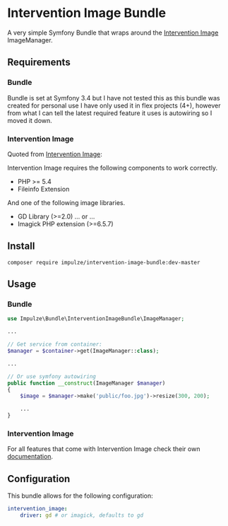 # Intervention Image Bundle
A very simple Symfony Bundle that wraps around the [Intervention Image](http://image.intervention.io) ImageManager.

## Requirements
### Bundle
Bundle is set at Symfony 3.4 but I have not tested this as this bundle was created for personal use I have only used it in flex projects (4+), however from what I can tell the latest required feature it uses is autowiring so I moved it down.

### Intervention Image
Quoted from [Intervention Image](http://image.intervention.io/getting_started/installation):

Intervention Image requires the following components to work correctly.
* PHP >= 5.4
* Fileinfo Extension

And one of the following image libraries.
* GD Library (>=2.0) … or …
* Imagick PHP extension (>=6.5.7)

## Install
    composer require impulze/intervention-image-bundle:dev-master

## Usage
### Bundle
```PHP
use Impulze\Bundle\InterventionImageBundle\ImageManager;

...

// Get service from container:
$manager = $container->get(ImageManager::class);

...

// Or use symfony autowiring
public function __construct(ImageManager $manager)
{
	$image = $manager->make('public/foo.jpg')->resize(300, 200);

	...
}
```

### Intervention Image
For all features that come with Intervention Image check their own [documentation](http://image.intervention.io).

## Configuration

This bundle allows for the following configuration:

```YAML
intervention_image:
    driver: gd # or imagick, defaults to gd
```
